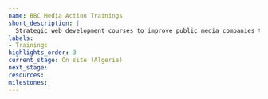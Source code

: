 ```yaml
---
name: BBC Media Action Trainings
short_description: |
  Strategic web development courses to improve public media companies to deliver better online products.
labels:
- Trainings
highlights_order: 3
current_stage: On site (Algeria)
next_stage:
resources:
milestones:
---
```

